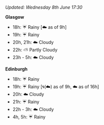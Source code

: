 *Updated: Wednesday 8th June 17:30*

**Glasgow**

* 18h: :umbrella: Rainy [:cloud: as of 9h]
* 19h: :umbrella: Rainy
* 20h, 21h: :cloud: Cloudy
* 22h: :partly_sunny: Partly Cloudy
* 23h - 5h: :cloud: Cloudy

**Edinburgh**

* 18h: :umbrella: Rainy
* 19h: :umbrella: Rainy [:cyclone:(:cloud:) as of 9h, :cloud: as of 16h]
* 20h: :cloud: Cloudy
* 21h: :umbrella: Rainy
* 22h - 3h: :cloud: Cloudy
* 4h, 5h: :umbrella: Rainy
